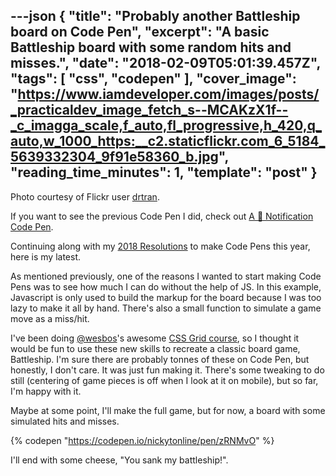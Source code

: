 ---json
{
  "title": "Probably another Battleship board on Code Pen",
  "excerpt": "A basic Battleship board with some random hits and misses.",
  "date": "2018-02-09T05:01:39.457Z",
  "tags": [
    "css",
    "codepen"
  ],
  "cover_image": "https://www.iamdeveloper.com/images/posts/_practicaldev_image_fetch_s--MCAKzX1f--_c_imagga_scale,f_auto,fl_progressive,h_420,q_auto,w_1000_https:__c2.staticflickr.com_6_5184_5639332304_9f91e58360_b.jpg",
  "reading_time_minutes": 1,
  "template": "post"
}
---

Photo courtesy of Flickr user [drtran](https://www.flickr.com/photos/drtran/5639332304/sizes/l).

If you want to see the previous Code Pen I did, check out [A 💩 Notification Code Pen](https://dev.to/nickytonline/a--notification-code-pen-4o0n).

Continuing along with my [2018 Resolutions](https://dev.to/nickytonline/2018-resolutions-1deo) to make Code Pens this year, here is my latest.

As mentioned previously, one of the reasons I wanted to start making Code Pens was to see how much I can do without the help of JS. In this example, Javascript is only used to build the markup for the board because I was too lazy to make it all by hand. There's also a small function to simulate a game move as a miss/hit.

I've been doing [@wesbos](https://dev.to/wesbos)'s awesome [CSS Grid course](https://cssgrid.io), so I thought it would be fun to use these new skills to recreate a classic board game, Battleship. I'm sure there are probably tonnes of these on Code Pen, but honestly, I don't care. It was just fun making it. There's some tweaking to do still (centering of game pieces is off when I look at it on mobile), but so far, I'm happy with it.

Maybe at some point, I'll make the full game, but for now, a board with some simulated hits and misses.

{% codepen "https://codepen.io/nickytonline/pen/zRNMvO" %}

I'll end with some cheese, "You sank my battleship!".
